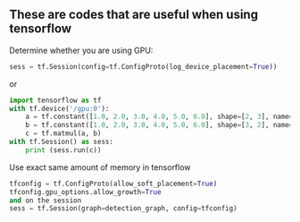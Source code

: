 ## These are codes that are useful when using tensorflow

Determine whether you are using GPU:
```python
sess = tf.Session(config=tf.ConfigProto(log_device_placement=True))
```
or 
```python
import tensorflow as tf
with tf.device('/gpu:0'):
    a = tf.constant([1.0, 2.0, 3.0, 4.0, 5.0, 6.0], shape=[2, 3], name='a')
    b = tf.constant([1.0, 2.0, 3.0, 4.0, 5.0, 6.0], shape=[3, 2], name='b')
    c = tf.matmul(a, b)
with tf.Session() as sess:
    print (sess.run(c))
```

Use exact same amount of memory in tensorflow
```python
tfconfig = tf.ConfigProto(allow_soft_placement=True)
tfconfig.gpu_options.allow_growth=True
and on the session
sess = tf.Session(graph=detection_graph, config=tfconfig)
```

